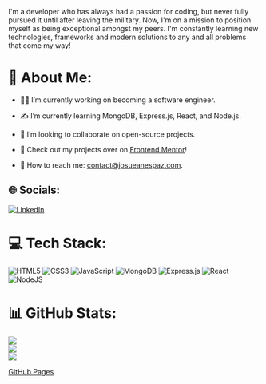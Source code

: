 I'm a developer who has always had a passion for coding, but never fully pursued it until after leaving the military. Now, I'm on a mission to position myself as being exceptional amongst my peers. I'm constantly learning new technologies, frameworks and modern solutions to any and all problems that come my way! 


# 💫 About Me:
* 🧑‍💻 I’m currently working on becoming a software engineer.

* ✍️ I’m currently learning MongoDB, Express.js, React, and Node.js.

* 🤝 I’m looking to collaborate on open-source projects.

* 🔬 Check out my projects over on [Frontend Mentor](https://www.frontendmentor.io/profile/GenuineMiyashita)!

* 📮 How to reach me: contact@josueanespaz.com.


## 🌐 Socials:
[![LinkedIn](https://img.shields.io/badge/LinkedIn-%230077B5.svg?logo=linkedin&logoColor=white)](https://linkedin.com/in/https://www.linkedin.com/in/josueanespaz/) 

# 💻 Tech Stack:
![HTML5](https://img.shields.io/badge/html5-%23E34F26.svg?style=for-the-badge&logo=html5&logoColor=white) ![CSS3](https://img.shields.io/badge/css3-%231572B6.svg?style=for-the-badge&logo=css3&logoColor=white) ![JavaScript](https://img.shields.io/badge/javascript-%23323330.svg?style=for-the-badge&logo=javascript&logoColor=%23F7DF1E) ![MongoDB](https://img.shields.io/badge/MongoDB-%234ea94b.svg?style=for-the-badge&logo=mongodb&logoColor=white) ![Express.js](https://img.shields.io/badge/express.js-%23404d59.svg?style=for-the-badge&logo=express&logoColor=%2361DAFB) ![React](https://img.shields.io/badge/react-%2320232a.svg?style=for-the-badge&logo=react&logoColor=%2361DAFB) ![NodeJS](https://img.shields.io/badge/node.js-6DA55F?style=for-the-badge&logo=node.js&logoColor=white)
# 📊 GitHub Stats:
![](https://github-readme-stats.vercel.app/api?username=GenuineMiyashita&theme=onedark&hide_border=true&include_all_commits=false&count_private=false)<br/>
![](https://github-readme-streak-stats.herokuapp.com/?user=GenuineMiyashita&theme=onedark&hide_border=true)<br/>
![](https://github-readme-stats.vercel.app/api/top-langs/?username=GenuineMiyashita&theme=onedark&hide_border=true&include_all_commits=false&count_private=false&layout=compact)

[GitHub Pages](https://pages.github.com/)
